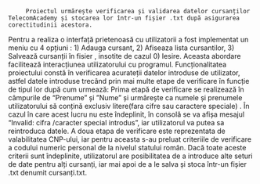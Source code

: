          Proiectul urmărește verificarea și validarea datelor cursanților TelecomAcademy și stocarea lor într-un fișier .txt după asigurarea corectitudinii acestora.
Pentru a realiza o interfață prietenoasă cu utilizatorii a fost implementat un meniu cu 4 opțiuni  : 1)  Adauga cursant, 2) Afiseaza lista cursantilor, 3) Salvează cursanții în fisier , insotite de cazul 0) Iesire. Aceasta abordare facilitează interacțiunea utilizatorului cu programul.
   Funcționalitatea proiectului constă în verificarea acurateții datelor introduse de utilizator, astfel datele introduse trecând prin mai multe etape de verificare în funcție de tipul lor după cum urmează: 
 	Prima etapă de verificare se realizează în câmpurile de “Prenume” și ”Nume” și urmărește ca numele și prenumele utilizatorului să conțină exclusiv litere(fara cifre sau caractere speciale) . În cazul în care acest lucru nu este îndeplinit, în consolă se va afișa mesajul  “Invalid: cifra /caracter special introdus”, iar utilizatorul va putea sa reintroduca datele.
 	A doua etapa de verificare este reprezentata de valabilitatea CNP-ului, iar pentru aceasta s-au preluat criteriile de verificare a codului numeric personal de la nivelul statului român. 
   Dacă toate aceste criterii sunt îndeplinite, utilizatorul are posibilitatea de a introduce alte seturi de date pentru alți cursanți, iar mai apoi de a le salva și stoca într-un fișier .txt denumit cursanți.txt.
